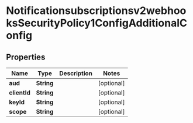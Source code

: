 
# Notificationsubscriptionsv2webhooksSecurityPolicy1ConfigAdditionalConfig

## Properties
Name | Type | Description | Notes
------------ | ------------- | ------------- | -------------
**aud** | **String** |  |  [optional]
**clientId** | **String** |  |  [optional]
**keyId** | **String** |  |  [optional]
**scope** | **String** |  |  [optional]




